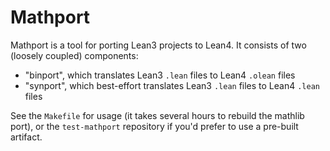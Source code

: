 # Mathport

Mathport is a tool for porting Lean3 projects to Lean4. It consists of two (loosely coupled) components:

- "binport", which translates Lean3 `.lean` files to Lean4 `.olean` files
- "synport", which best-effort translates Lean3 `.lean` files to Lean4 `.lean` files

See the `Makefile` for usage (it takes several hours to rebuild the mathlib port),
or the `test-mathport` repository if you'd prefer to use a pre-built artifact.
